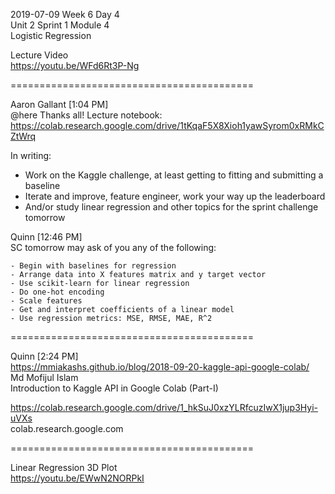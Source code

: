 
2019-07-09 Week 6 Day 4  
Unit 2 Sprint 1 Module 4  
Logistic Regression  

Lecture Video  
https://youtu.be/WFd6Rt3P-Ng   

==========================================

Aaron Gallant [1:04 PM]  
@here Thanks all! Lecture notebook:   
https://colab.research.google.com/drive/1tKqaF5X8Xioh1yawSyrom0xRMkCZtWrq  

In writing:  
- Work on the Kaggle challenge, at least getting to fitting and submitting a baseline  
- Iterate and improve, feature engineer, work your way up the leaderboard  
- And/or study linear regression and other topics for the sprint challenge tomorrow  

Quinn [12:46 PM]  
SC tomorrow may ask of you any of the following:  

```- Do train/test split
- Begin with baselines for regression
- Arrange data into X features matrix and y target vector
- Use scikit-learn for linear regression
- Do one-hot encoding
- Scale features
- Get and interpret coefficients of a linear model
- Use regression metrics: MSE, RMSE, MAE, R^2  
```
==========================================

Quinn [2:24 PM]  
https://mmiakashs.github.io/blog/2018-09-20-kaggle-api-google-colab/  
Md Mofijul Islam  
Introduction to Kaggle API in Google Colab (Part-I)  

https://colab.research.google.com/drive/1_hkSuJ0xzYLRfcuzIwX1jup3Hyi-uVXs  
colab.research.google.com  

==========================================

Linear Regression 3D Plot  
https://youtu.be/EWwN2NORPkI

